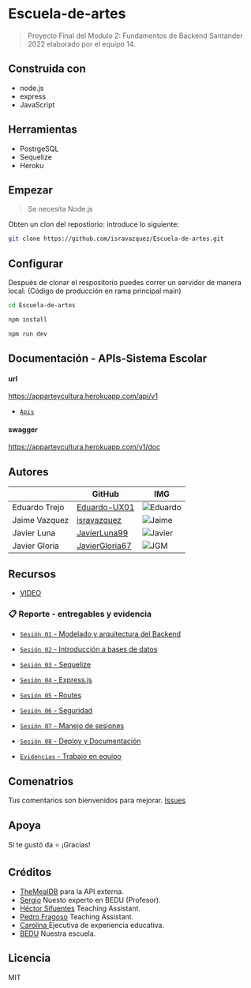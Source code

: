 # Escuela-de-artes

>Proyecto Final del Modulo 2: Fundamentos de Backend Santander 2022 elaborado por el equipo 14.

## Construida con
- node.js
- express
- JavaScript


## Herramientas
- PostrgeSQL
- Sequelize
- Heroku

## Empezar

> Se necesita Node.js

Obten un clon del repostiorio: introduce lo siguiente:

```sh
git clone https://github.com/isravazquez/Escuela-de-artes.git
```

## Configurar
Después de clonar el respositorio puedes correr un servidor de manera local:
(Código de producción en rama principal main)

```sh
cd Escuela-de-artes
```
```sh
npm install
```
```sh
npm run dev
```

## Documentación - APIs-Sistema Escolar

#### url
https://apparteycultura.herokuapp.com/api/v1
- [`Apis`](readme-document/apis)

#### swagger
https://apparteycultura.herokuapp.com/v1/doc


## Autores
|              |GitHub                                             |IMG                                                                                     |
|--------------|---------------------------------------------------|----------------------------------------------------------------------------------------|
|Eduardo Trejo |[Eduardo-UX01](https://github.com/Eduardo-UX01)    |![Eduardo](https://drive.google.com/uc?export=view&id=1qQ_1xVqeLbh7_DWUEE-NhjdTuCjpl1o7)|
|Jaime Vazquez |[isravazquez](https://github.com/isravazquez)      |![Jaime](https://drive.google.com/uc?export=view&id=1CBdfYc8IlgxSjAMSfRVY8TgDYo0UlkSd)  |
|Javier Luna   |[JavierLuna99](https://github.com/JavierLuna99)    |![Javier](https://drive.google.com/uc?export=view&id=1Ik1j0gwk068BCMw-w4JOhRbO6soi3YB2) |
|Javier Gloria |[JavierGloria67](https://github.com/JavierGloria67)|![JGM](https://user-images.githubusercontent.com/104937222/194715180-e1adba3b-2442-4c96-a6bd-4ffaeb3a598d.png) |


## Recursos
- [VIDEO]()

### 📋 Reporte - entregables y evidencia

- [`Sesión 01` - Modelado y arquitectura del Backend](readme-document/pw1)
- [`Sesión 02` - Introducción a bases de datos](readme-document/pw2)
- [`Sesión 03` - Sequelize](readme-document/pw3)
- [`Sesión 04` - Express.js](readme-document/pw4)
- [`Sesión 05` - Routes](readme-document/pw5)
- [`Sesión 06` - Seguridad](readme-document/pw6)
- [`Sesión 07` - Manejo de sesiones](readme-document/pw7)
- [`Sesión 08` - Deploy y Documentación](readme-document/pw8)

- [`Evidencias` - Trabajo en equipo](readme-document/trabajoEquipo)

## Comenatrios
Tus comentarios son bienvenidos para mejorar. [Issues](https://github.com/isravazquez/Escuela-de-artes/issues)

## Apoya
Si te gustó da ⭐️ ¡Gracias!

## Créditos
- [TheMealDB](https://www.themealdb.com/api.php) para la API externa.
- [Sergio]() Nuesto experto en BEDU (Profesor).
- [Héctor Sifuentes](https://www.linkedin.com/in/hectorsifloz) Teaching Assistant.
- [Pedro Fragoso](https://www.linkedin.com/in/pedrofragosomaldonado) Teaching Assistant.
- [Carolina ]() Ejecutiva de experiencia educativa.
- [BEDU](https://bedu.org/) Nuestra escuela.

## Licencia
MIT

